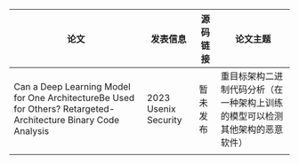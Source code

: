 |  论文  |  发表信息  |  源码链接  |  论文主题  |
|  ----  |  ----  |  ----  |  ----  |
|  Can a Deep Learning Model for One ArchitectureBe Used for Others? Retargeted-Architecture Binary Code Analysis  |  2023 Usenix Security  |  暂未发布  |  重目标架构二进制代码分析（在一种架构上训练的模型可以检测其他架构的恶意软件）  |
|  ||||
